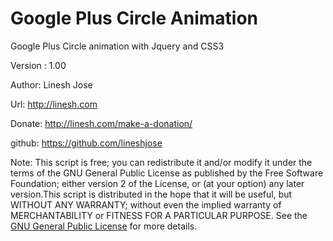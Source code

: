 # Google Plus Circle Animation
Google Plus Circle animation with Jquery and CSS3

Version : 1.00

Author: Linesh Jose

Url: http://linesh.com

Donate:  http://linesh.com/make-a-donation/

github: https://github.com/lineshjose

Note: This script is free; you can redistribute it and/or modify  it under the terms of the GNU General Public License as published by the Free Software Foundation; either version 2 of the License, or (at your option) any later version.This script is distributed in the hope that it will be useful, but WITHOUT ANY WARRANTY; without even the implied warranty of MERCHANTABILITY or FITNESS FOR A PARTICULAR PURPOSE. See the [GNU General Public License](./LICENSE.md) for more details.
